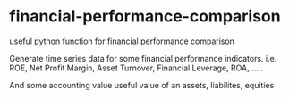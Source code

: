 # financial-performance-comparison
useful python function for financial performance comparison

Generate time series data for some financial performance indicators.
i.e. ROE, Net Profit Margin, Asset Turnover, Financial Leverage, ROA, ..... 

And some accounting value useful value of an assets, liabilites, equities 
